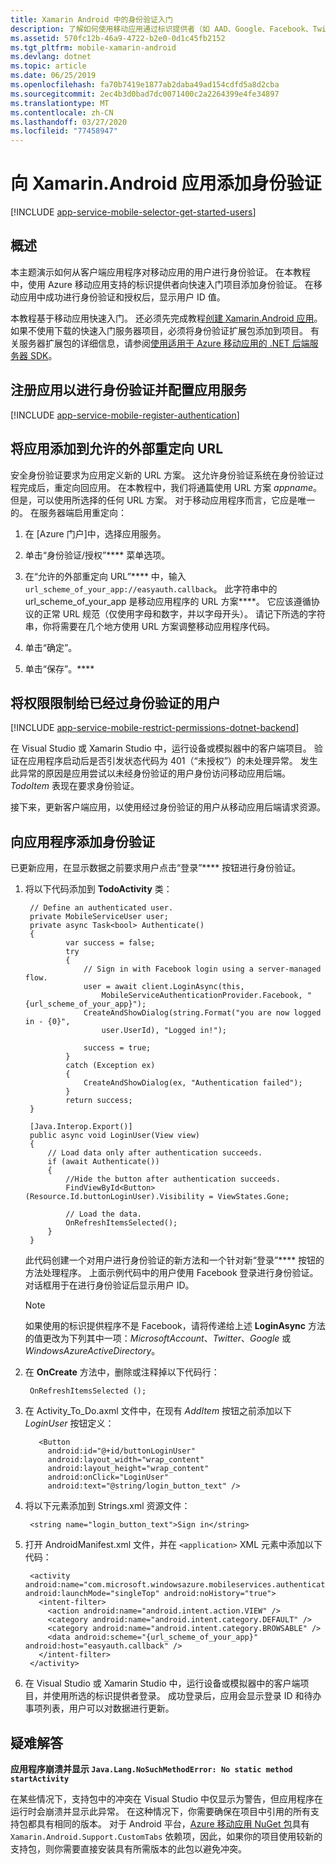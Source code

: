 ```yaml
---
title: Xamarin Android 中的身份验证入门
description: 了解如何使用移动应用通过标识提供者（如 AAD、Google、Facebook、Twitter 和 Microsoft）对 Xamarin Android 应用的用户进行身份验证。
ms.assetid: 570fc12b-46a9-4722-b2e0-0d1c45fb2152
ms.tgt_pltfrm: mobile-xamarin-android
ms.devlang: dotnet
ms.topic: article
ms.date: 06/25/2019
ms.openlocfilehash: fa70b7419e1877ab2daba49ad154cdfd5a8d2cba
ms.sourcegitcommit: 2ec4b3d0bad7dc0071400c2a2264399e4fe34897
ms.translationtype: MT
ms.contentlocale: zh-CN
ms.lasthandoff: 03/27/2020
ms.locfileid: "77458947"
---
```

# <a name="add-authentication-to-your-xamarinandroid-app"></a>向 Xamarin.Android 应用添加身份验证
[!INCLUDE [app-service-mobile-selector-get-started-users](../../includes/app-service-mobile-selector-get-started-users.md)]

## <a name="overview"></a>概述
本主题演示如何从客户端应用程序对移动应用的用户进行身份验证。 在本教程中，使用 Azure 移动应用支持的标识提供者向快速入门项目添加身份验证。 在移动应用中成功进行身份验证和授权后，显示用户 ID 值。

本教程基于移动应用快速入门。 还必须先完成教程[创建 Xamarin.Android 应用]。 如果不使用下载的快速入门服务器项目，必须将身份验证扩展包添加到项目。 有关服务器扩展包的详细信息，请参阅[使用适用于 Azure 移动应用的 .NET 后端服务器 SDK](app-service-mobile-dotnet-backend-how-to-use-server-sdk.md)。

## <a name="register-your-app-for-authentication-and-configure-app-services"></a><a name="register"></a>注册应用以进行身份验证并配置应用服务
[!INCLUDE [app-service-mobile-register-authentication](../../includes/app-service-mobile-register-authentication.md)]

## <a name="add-your-app-to-the-allowed-external-redirect-urls"></a><a name="redirecturl"></a>将应用添加到允许的外部重定向 URL

安全身份验证要求为应用定义新的 URL 方案。 这允许身份验证系统在身份验证过程完成后，重定向回应用。 在本教程中，我们将通篇使用 URL 方案 _appname_。 但是，可以使用所选择的任何 URL 方案。 对于移动应用程序而言，它应是唯一的。 在服务器端启用重定向：

1. 在 [Azure 门户]中，选择应用服务。

2. 单击“身份验证/授权”**** 菜单选项。

3. 在“允许的外部重定向 URL”**** 中，输入 `url_scheme_of_your_app://easyauth.callback`。  此字符串中的 url_scheme_of_your_app 是移动应用程序的 URL 方案****。  它应该遵循协议的正常 URL 规范（仅使用字母和数字，并以字母开头）。  请记下所选的字符串，你将需要在几个地方使用 URL 方案调整移动应用程序代码。

4. 单击“确定”。

5. 单击“保存”。****

## <a name="restrict-permissions-to-authenticated-users"></a><a name="permissions"></a>将权限限制给已经过身份验证的用户
[!INCLUDE [app-service-mobile-restrict-permissions-dotnet-backend](../../includes/app-service-mobile-restrict-permissions-dotnet-backend.md)]

在 Visual Studio 或 Xamarin Studio 中，运行设备或模拟器中的客户端项目。 验证在应用程序启动后是否引发状态代码为 401（“未授权”）的未处理异常。 发生此异常的原因是应用尝试以未经身份验证的用户身份访问移动应用后端。 *TodoItem* 表现在要求身份验证。

接下来，更新客户端应用，以使用经过身份验证的用户从移动应用后端请求资源。

## <a name="add-authentication-to-the-app"></a><a name="add-authentication"></a>向应用程序添加身份验证
已更新应用，在显示数据之前要求用户点击“登录”**** 按钮进行身份验证。

1. 将以下代码添加到 **TodoActivity** 类：
   
        // Define an authenticated user.
        private MobileServiceUser user;
        private async Task<bool> Authenticate()
        {
                var success = false;
                try
                {
                    // Sign in with Facebook login using a server-managed flow.
                    user = await client.LoginAsync(this,
                        MobileServiceAuthenticationProvider.Facebook, "{url_scheme_of_your_app}");
                    CreateAndShowDialog(string.Format("you are now logged in - {0}",
                        user.UserId), "Logged in!");
   
                    success = true;
                }
                catch (Exception ex)
                {
                    CreateAndShowDialog(ex, "Authentication failed");
                }
                return success;
        }
   
        [Java.Interop.Export()]
        public async void LoginUser(View view)
        {
            // Load data only after authentication succeeds.
            if (await Authenticate())
            {
                //Hide the button after authentication succeeds.
                FindViewById<Button>(Resource.Id.buttonLoginUser).Visibility = ViewStates.Gone;
   
                // Load the data.
                OnRefreshItemsSelected();
            }
        }
   
    此代码创建一个对用户进行身份验证的新方法和一个针对新“登录”**** 按钮的方法处理程序。 上面示例代码中的用户使用 Facebook 登录进行身份验证。 对话框用于在进行身份验证后显示用户 ID。
   
   > [!NOTE]
   > 如果使用的标识提供程序不是 Facebook，请将传递给上述 **LoginAsync** 方法的值更改为下列其中一项：*MicrosoftAccount*、*Twitter*、*Google* 或 *WindowsAzureActiveDirectory*。
   > 
   > 
2. 在 **OnCreate** 方法中，删除或注释掉以下代码行：
   
        OnRefreshItemsSelected ();
3. 在 Activity_To_Do.axml 文件中，在现有 *AddItem* 按钮之前添加以下 *LoginUser* 按钮定义：
   
          <Button
            android:id="@+id/buttonLoginUser"
            android:layout_width="wrap_content"
            android:layout_height="wrap_content"
            android:onClick="LoginUser"
            android:text="@string/login_button_text" />
4. 将以下元素添加到 Strings.xml 资源文件：
   
        <string name="login_button_text">Sign in</string>
5. 打开 AndroidManifest.xml 文件，并在 `<application>` XML 元素中添加以下代码：

        <activity android:name="com.microsoft.windowsazure.mobileservices.authentication.RedirectUrlActivity" android:launchMode="singleTop" android:noHistory="true">
          <intent-filter>
            <action android:name="android.intent.action.VIEW" />
            <category android:name="android.intent.category.DEFAULT" />
            <category android:name="android.intent.category.BROWSABLE" />
            <data android:scheme="{url_scheme_of_your_app}" android:host="easyauth.callback" />
          </intent-filter>
        </activity>

6. 在 Visual Studio 或 Xamarin Studio 中，运行设备或模拟器中的客户端项目，并使用所选的标识提供者登录。 成功登录后，应用会显示登录 ID 和待办事项列表，用户可以对数据进行更新。

## <a name="troubleshooting"></a>疑难解答

**应用程序崩溃并显示 `Java.Lang.NoSuchMethodError: No static method startActivity`**

在某些情况下，支持包中的冲突在 Visual Studio 中仅显示为警告，但应用程序在运行时会崩溃并显示此异常。 在这种情况下，你需要确保在项目中引用的所有支持包都具有相同的版本。 对于 Android 平台，[Azure 移动应用 NuGet 包](https://www.nuget.org/packages/Microsoft.Azure.Mobile.Client/)具有 `Xamarin.Android.Support.CustomTabs` 依赖项，因此，如果你的项目使用较新的支持包，则你需要直接安装具有所需版本的此包以避免冲突。

<!-- URLs. -->
[创建 Xamarin.Android 应用]: app-service-mobile-xamarin-android-get-started.md
